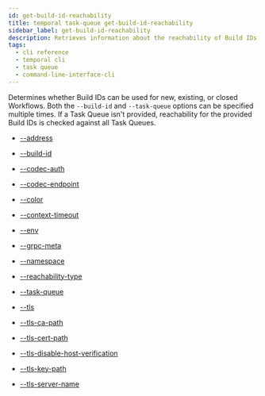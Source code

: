 ```yaml
---
id: get-build-id-reachability
title: temporal task-queue get-build-id-reachability
sidebar_label: get-build-id-reachability
description: Retrieves information about the reachability of Build IDs on one or more Task Queues
tags:
  - cli reference
  - temporal cli
  - task queue
  - command-line-interface-cli
---
```


Determines whether Build IDs can be used for new, existing, or closed Workflows.
Both the `--build-id` and `--task-queue` options can be specified multiple times.
If a Task Queue isn't provided, reachability for the provided Build IDs is checked against all Task Queues.

- [--address](/cli/cmd-options/address)

- [--build-id](/cli/cmd-options/build-id)

- [--codec-auth](/cli/cmd-options/codec-auth)

- [--codec-endpoint](/cli/cmd-options/codec-endpoint)

- [--color](/cli/cmd-options/color)

- [--context-timeout](/cli/cmd-options/context-timeout)

- [--env](/cli/cmd-options/env)

- [--grpc-meta](/cli/cmd-options/grpc-meta)

- [--namespace](/cli/cmd-options/namespace)

- [--reachability-type](/cli/cmd-options/reachability-type)

- [--task-queue](/cli/cmd-options/task-queue)

- [--tls](/cli/cmd-options/tls)

- [--tls-ca-path](/cli/cmd-options/tls-ca-path)

- [--tls-cert-path](/cli/cmd-options/tls-cert-path)

- [--tls-disable-host-verification](/cli/cmd-options/tls-disable-host-verification)

- [--tls-key-path](/cli/cmd-options/tls-key-path)

- [--tls-server-name](/cli/cmd-options/tls-server-name)
